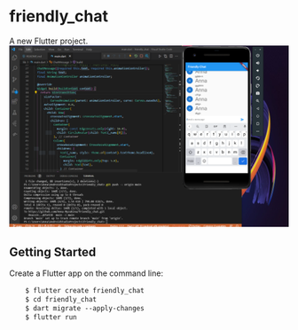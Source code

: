 # friendly_chat

A new Flutter project.
![img](https://github.com/Anna-Myzukina/friendly_chat/blob/main/screenschot/screen.PNG)

## Getting Started

Create a Flutter app on the command line:


        $ flutter create friendly_chat
        $ cd friendly_chat
        $ dart migrate --apply-changes
        $ flutter run
